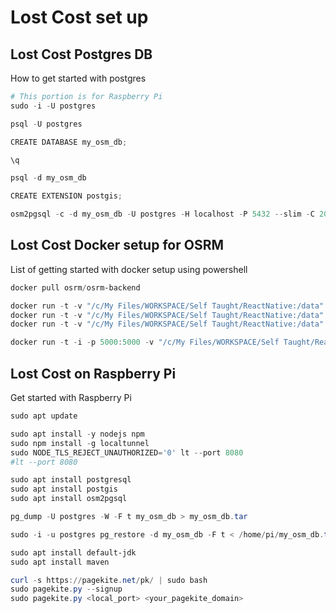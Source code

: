 # Lost Cost set up

## Lost Cost Postgres DB

How to get started with postgres

```powershell
# This portion is for Raspberry Pi
sudo -i -U postgres
```

```powershell
psql -U postgres

CREATE DATABASE my_osm_db;

\q

psql -d my_osm_db

CREATE EXTENSION postgis;

osm2pgsql -c -d my_osm_db -U postgres -H localhost -P 5432 --slim -C 2000 -W -S C:\Users\mahru\Downloads\osm2pgsql-bin\default.style bangladesh-latest.osm.pbf
```

## Lost Cost Docker setup for OSRM

List of getting started with docker setup using powershell

```powershell
docker pull osrm/osrm-backend
```

```powershell
docker run -t -v "/c/My Files/WORKSPACE/Self Taught/ReactNative:/data" osrm/osrm-backend osrm-extract -p /opt/car.lua /data/bangladesh-latest.osm.pbf docker run -t -i -p 5000:5000 -v "/c/My Files/WORKSPACE/Self Taught/ReactNative:/data" osrm/osrm-backend osrm-routed --algorithm mld /data/bangladesh-latest.osrm
docker run -t -v "/c/My Files/WORKSPACE/Self Taught/ReactNative:/data" osrm/osrm-backend osrm-partition /data/bangladesh-latest.osrm
docker run -t -v "/c/My Files/WORKSPACE/Self Taught/ReactNative:/data" osrm/osrm-backend osrm-customize /data/bangladesh-latest.osrm
```

```powershell
docker run -t -i -p 5000:5000 -v "/c/My Files/WORKSPACE/Self Taught/ReactNative:/data" osrm/osrm-backend osrm-routed --algorithm mld /data/bangladesh-latest.osrm
```

## Lost Cost on Raspberry Pi

Get started with Raspberry Pi

```powershell
sudo apt update

sudo apt install -y nodejs npm
sudo npm install -g localtunnel
sudo NODE_TLS_REJECT_UNAUTHORIZED='0' lt --port 8080
#lt --port 8080

sudo apt install postgresql
sudo apt install postgis
sudo apt install osm2pgsql

pg_dump -U postgres -W -F t my_osm_db > my_osm_db.tar

sudo -i -u postgres pg_restore -d my_osm_db -F t < /home/pi/my_osm_db.tar

sudo apt install default-jdk
sudo apt install maven

curl -s https://pagekite.net/pk/ | sudo bash
sudo pagekite.py --signup
sudo pagekite.py <local_port> <your_pagekite_domain>
```
